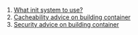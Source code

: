  1. [What init system to use?](https://github.com/docker-library/official-images#init)
 2. [Cacheability advice on building container](https://github.com/docker-library/official-images#cacheability)
 3. [Security advice on building container](https://github.com/docker-library/official-images#security)

